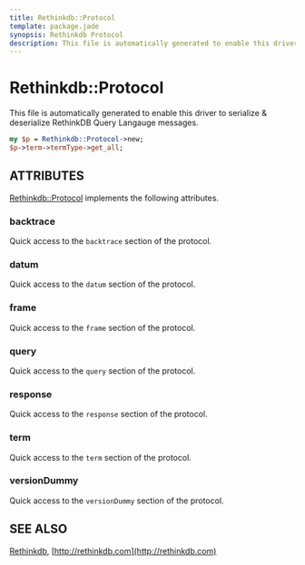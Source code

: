 ```yaml
---
title: Rethinkdb::Protocol
template: package.jade
synopsis: Rethinkdb Protocol
description: This file is automatically generated to enable this driver to serialize & deserialize RethinkDB Query Langauge messages.
---
```

# Rethinkdb::Protocol

This file is automatically generated to enable this driver to serialize & deserialize RethinkDB Query Langauge messages.




```perl
my $p = Rethinkdb::Protocol->new;
$p->term->termType->get_all;

```

## ATTRIBUTES

[Rethinkdb::Protocol](/packages/rethinkdb/protocol) implements the following attributes.

### backtrace

Quick access to the `backtrace` section of the protocol.

### datum

Quick access to the `datum` section of the protocol.

### frame

Quick access to the `frame` section of the protocol.

### query

Quick access to the `query` section of the protocol.

### response

Quick access to the `response` section of the protocol.

### term

Quick access to the `term` section of the protocol.

### versionDummy

Quick access to the `versionDummy` section of the protocol.

## SEE ALSO

[Rethinkdb](/packages/rethinkdb), [http://rethinkdb.com](http://rethinkdb.com)